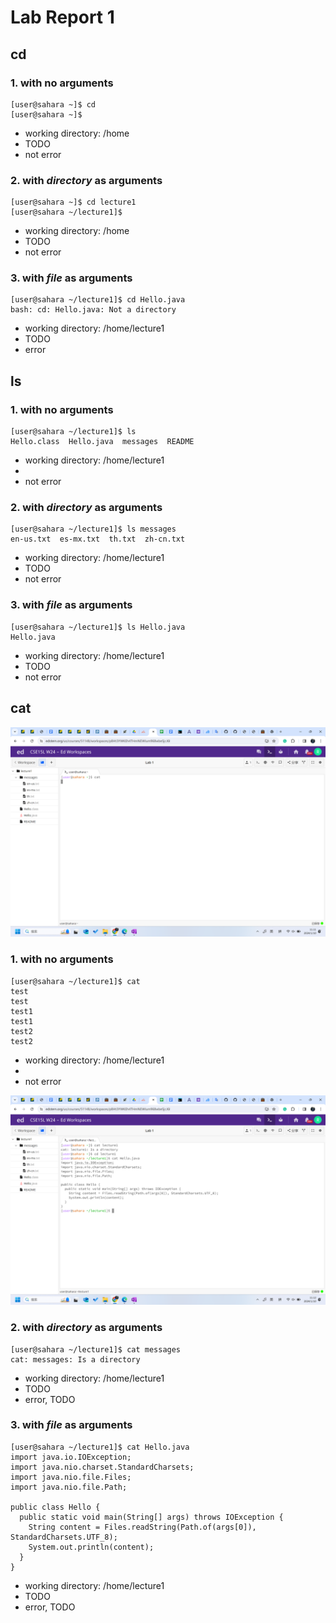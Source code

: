 # Lab Report 1
## cd

### 1. with no arguments
```
[user@sahara ~]$ cd
[user@sahara ~]$
```
  * working directory: /home
  * TODO
  * not error

### 2. with *directory* as arguments
```
[user@sahara ~]$ cd lecture1
[user@sahara ~/lecture1]$
```
  * working directory: /home
  * TODO
  * not error

### 3. with *file* as arguments
```
[user@sahara ~/lecture1]$ cd Hello.java
bash: cd: Hello.java: Not a directory
```
  * working directory: /home/lecture1
  * TODO
  * error


## ls

### 1. with no arguments
```
[user@sahara ~/lecture1]$ ls 
Hello.class  Hello.java  messages  README
```
  * working directory: /home/lecture1
  * 
  * not error

### 2. with *directory* as arguments
```
[user@sahara ~/lecture1]$ ls messages
en-us.txt  es-mx.txt  th.txt  zh-cn.txt
```
  * working directory: /home/lecture1
  * TODO
  * not error

### 3. with *file* as arguments
```
[user@sahara ~/lecture1]$ ls Hello.java
Hello.java
```
  * working directory: /home/lecture1
  * TODO
  * not error

## cat
![Image](cat1.png)
### 1. with no arguments
```
[user@sahara ~/lecture1]$ cat
test
test
test1
test1
test2
test2
```
  * working directory: /home/lecture1
  * 
  * not error

![Image](cat2.png)
### 2. with *directory* as arguments
```
[user@sahara ~/lecture1]$ cat messages
cat: messages: Is a directory
```
  * working directory: /home/lecture1
  * TODO
  * error, TODO

### 3. with *file* as arguments
```
[user@sahara ~/lecture1]$ cat Hello.java
import java.io.IOException;
import java.nio.charset.StandardCharsets;
import java.nio.file.Files;
import java.nio.file.Path;

public class Hello {
  public static void main(String[] args) throws IOException {
    String content = Files.readString(Path.of(args[0]), StandardCharsets.UTF_8);    
    System.out.println(content);
  }
}
```
  * working directory: /home/lecture1
  * TODO
  * error, TODO
